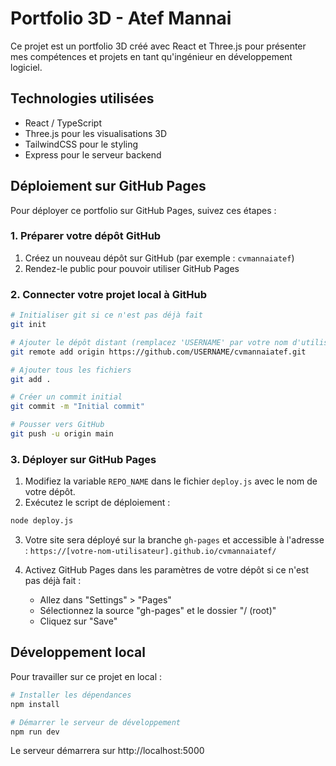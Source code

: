 # Portfolio 3D - Atef Mannai

Ce projet est un portfolio 3D créé avec React et Three.js pour présenter mes compétences et projets en tant qu'ingénieur en développement logiciel.

## Technologies utilisées

- React / TypeScript
- Three.js pour les visualisations 3D
- TailwindCSS pour le styling
- Express pour le serveur backend

## Déploiement sur GitHub Pages

Pour déployer ce portfolio sur GitHub Pages, suivez ces étapes :

### 1. Préparer votre dépôt GitHub

1. Créez un nouveau dépôt sur GitHub (par exemple : `cvmannaiatef`)
2. Rendez-le public pour pouvoir utiliser GitHub Pages

### 2. Connecter votre projet local à GitHub

```bash
# Initialiser git si ce n'est pas déjà fait
git init

# Ajouter le dépôt distant (remplacez 'USERNAME' par votre nom d'utilisateur GitHub)
git remote add origin https://github.com/USERNAME/cvmannaiatef.git

# Ajouter tous les fichiers
git add .

# Créer un commit initial
git commit -m "Initial commit"

# Pousser vers GitHub
git push -u origin main
```

### 3. Déployer sur GitHub Pages

1. Modifiez la variable `REPO_NAME` dans le fichier `deploy.js` avec le nom de votre dépôt.
2. Exécutez le script de déploiement :

```bash
node deploy.js
```

3. Votre site sera déployé sur la branche `gh-pages` et accessible à l'adresse :
   `https://[votre-nom-utilisateur].github.io/cvmannaiatef/`

4. Activez GitHub Pages dans les paramètres de votre dépôt si ce n'est pas déjà fait :
   - Allez dans "Settings" > "Pages"
   - Sélectionnez la source "gh-pages" et le dossier "/ (root)"
   - Cliquez sur "Save"

## Développement local

Pour travailler sur ce projet en local :

```bash
# Installer les dépendances
npm install

# Démarrer le serveur de développement
npm run dev
```

Le serveur démarrera sur http://localhost:5000
